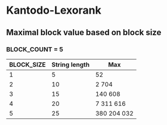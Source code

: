 # Kantodo-Lexorank

## Maximal block value based on block size
### BLOCK_COUNT = 5
BLOCK_SIZE | String length |Max
-------- | ----- |  -----
1|5|52
2|10|2 704
3|15|140 608
4|20|7 311 616
5|25|380 204 032
